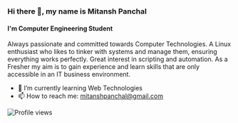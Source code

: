 ### Hi there 👋, my name is Mitansh Panchal
#### I'm Computer Engineering Student

Always passionate and committed towards Computer Technologies.
A Linux enthusiast who likes to tinker with systems and manage them, ensuring everything works perfectly. Great interest in scripting and automation.
As a Fresher my aim is to gain experience and learn skills that are only accessible in an IT business environment.

- 🌱 I’m currently learning Web Technologies 
- 📫 How to reach me: mitanshpanchal@gmail.com 

![Profile views](https://gpvc.arturio.dev/looph0le)  


